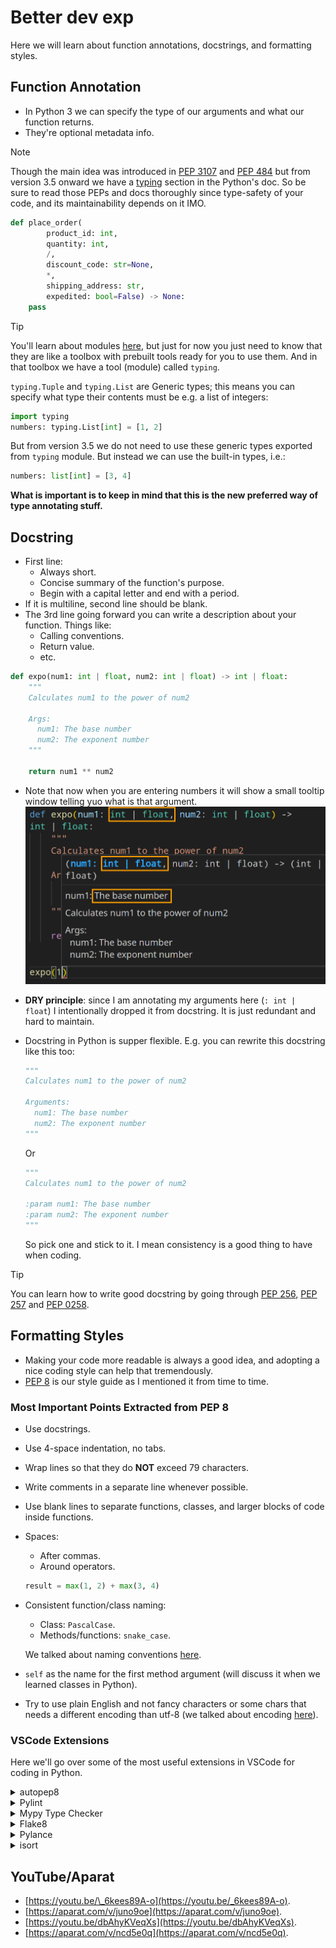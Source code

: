 # Better dev exp

Here we will learn about function annotations, docstrings, and formatting styles.

## Function Annotation

- In Python 3 we can specify the type of our arguments and what our function returns.
- They're optional metadata info.

> [!NOTE]
>
> Though the main idea was introduced in [PEP 3107](https://peps.python.org/pep-3107/) and [PEP 484](https://peps.python.org/pep-0484/) but from version 3.5 onward we have a [typing](https://docs.python.org/3/library/typing.html#module-typing) section in the Python's doc. So be sure to read those PEPs and docs thoroughly since type-safety of your code, and its maintainability depends on it IMO.

```python
def place_order(
        product_id: int,
        quantity: int,
        /,
        discount_code: str=None,
        *,
        shipping_address: str,
        expedited: bool=False) -> None:
    pass
```

> [!TIP]
>
> You'll learn about modules [here](../03-modularity/modules.md), but just for now you just need to know that they are like a toolbox with prebuilt tools ready for you to use them. And in that toolbox we have a tool (module) called `typing`.
>
> `typing.Tuple` and `typing.List` are Generic types; this means you can specify what type their contents must be e.g. a list of integers:
>
> ```py
> import typing
> numbers: typing.List[int] = [1, 2]
> ```
>
> But from version 3.5 we do not need to use these generic types exported from `typing` module. But instead we can use the built-in types, i.e.:
>
> ```py
> numbers: list[int] = [3, 4]
> ```
>
> **What is important is to keep in mind that this is the new preferred way of type annotating stuff.**

## Docstring

- First line:
  - Always short.
  - Concise summary of the function's purpose.
  - Begin with a capital letter and end with a period.
- If it is multiline, second line should be blank.
- The 3rd line going forward you can write a description about your function. Things like:
  - Calling conventions.
  - Return value.
  - etc.

```python
def expo(num1: int | float, num2: int | float) -> int | float:
    """
    Calculates num1 to the power of num2

    Args:
      num1: The base number
      num2: The exponent number
    """

    return num1 ** num2
```

- Note that now when you are entering numbers it will show a small tooltip window telling yuo what is that argument.
  ![Docstring tooltip](./assets/docstring-tooltip.png)
- **DRY principle**: since I am annotating my arguments here (`: int | float`) I intentionally dropped it from docstring. It is just redundant and hard to maintain.
- Docstring in Python is supper flexible. E.g. you can rewrite this docstring like this too:

  ```py
  """
  Calculates num1 to the power of num2

  Arguments:
    num1: The base number
    num2: The exponent number
  """
  ```

  Or

  ```py
  """
  Calculates num1 to the power of num2

  :param num1: The base number
  :param num2: The exponent number
  """
  ```

  So pick one and stick to it. I mean consistency is a good thing to have when coding.

> [!TIP]
>
> You can learn how to write good docstring by going through [PEP 256](https://peps.python.org/pep-0256/), [PEP 257](https://peps.python.org/pep-0257/) and [PEP 0258](https://peps.python.org/pep-0258/).

## Formatting Styles

- Making your code more readable is always a good idea, and adopting a nice coding style can help that tremendously.
- [PEP 8](https://peps.python.org/pep-0008/) is our style guide as I mentioned it from time to time.

### Most Important Points Extracted from PEP 8

- Use docstrings.
- Use 4-space indentation, no tabs.
- Wrap lines so that they do **NOT** exceed 79 characters.
- Write comments in a separate line whenever possible.
- Use blank lines to separate functions, classes, and larger blocks of code inside functions.
- Spaces:

  - After commas.
  - Around operators.

  ```python
  result = max(1, 2) + max(3, 4)
  ```

- Consistent function/class naming:

  - Class: `PascalCase`.
  - Methods/functions: `snake_case`.

  We talked about naming conventions [here](../01-intro/README.md#namingConventions).

- `self` as the name for the first method argument (will discuss it when we learned classes in Python).
- Try to use plain English and not fancy characters or some chars that needs a different encoding than utf-8 (we talked about encoding [here](./whetting-your-appetite-and-basic-concepts.md#pythonSourceFilesEncoding)).

### VSCode Extensions

Here we'll go over some of the most useful extensions in VSCode for coding in Python.

<details>
<summary>autopep8</summary>

1. Open "Extensions", press `Ctrl+Shift+x` or click on its icon on the left hand side panel:

   ![Open extensions](./assets/open-extenions.png)

2. Search for "[autopep8](https://marketplace.visualstudio.com/items?itemName=ms-python.autopep8)" and click on install button.

   ![Search](./assets/search-autopep8.png)

3. Open "Settings" by pressing `Ctrl+comma` or clicking on the gear icon on the bottom left corner of VSCode:

   ![Open Settings](./assets/open-settings.png)

4. Then search for "Format On Save" and check it:

   ![Check format on save setting in VSCode](./assets/check-format-on-save.png)

5. Configure autopep8 to be your default code formatter. To do that we need to open command palette by pressing `Ctrl+Shift+p` and type "format document with":

   ![Configure formatter](./assets/configure-formatter.png)

6. Press enter and autopep8 should be your default formatter.

   ![Check if autopep8 is your default formatter](./assets/autopep8-should-be-default-formatter.png)

   If not click on the "Configure Default Formatter":

   ![Configure autopep8 as your default formatter](./assets/set-autopep8-as-your-default-formatter.png)

7. And we need to configure it to not cross 79 line length define by PEP 8:

   ![Config autopep8 max-line-length](./assets/config-autopep8-max-line-length.png)

   [You can learn how to do it step by step here](https://stackoverflow.com/a/74370180/8784518).

> [!CAUTION]
>
> This extension in my experience does not do a very good job. So be sure to read the PEP 8 just in case it was messing with your code.

</details>
<details>
<summary>Pylint</summary>

Nice suggestions to improve your code quality.

</details>

<details>
<summary>Mypy Type Checker</summary>

An extension so that when you have a nicely annotated code like this your VSCode shows you a squiggly red line under it, indicating that something is wrong there:

```py
var: list[int] = [1, '2', 3]
```

</details>

<details>
<summary>Flake8</summary>

An extension for showing errors in your code that are more of a syntactical issue. E.g. here it will draw a squiggly line under `bogus` since it is a valid type.

```py
def a(aaaaaaaaaaaaaaa: int, bbbbbbbbbbbbbb: bogus):
    pass
```

</details>

<details>
<summary>Pylance</summary>

An extension for showing intellisense. E.g. when you type `"a string"` and press dot it should show a complete list of all methods available in Python.

</details>

<details>
<summary>isort</summary>

An extension for sorting imports. We can also [configure it to do it on save](https://gist.github.com/cb109/47496649640c9c5f4287b06db7a7c197). To sort import you can open the command pallete (`ctrl+shift+p`) and type "organize imports".

</details>

## YouTube/Aparat

- [https://youtu.be/\_6kees89A-o](https://youtu.be/_6kees89A-o).
- [https://aparat.com/v/juno9oe](https://aparat.com/v/juno9oe).
- [https://youtu.be/dbAhyKVeqXs](https://youtu.be/dbAhyKVeqXs).
- [https://aparat.com/v/ncd5e0q](https://aparat.com/v/ncd5e0q).

